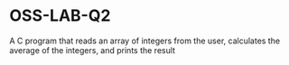# OSS-LAB-Q2
A C program that reads an array of integers from the user, calculates the average of the integers, and prints the result
